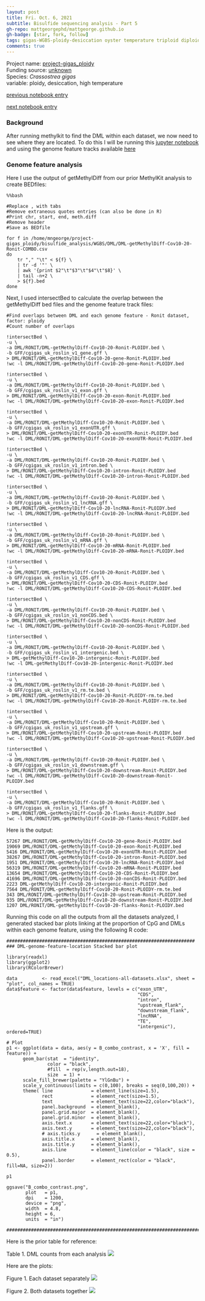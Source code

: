 ```yaml
---
layout: post
title: Fri. Oct. 6, 2021
subtitle: Bisulfide sequencing analysis - Part 5
gh-repo: mattgeorgephd/mattgeorge.github.io
gh-badge: [star, fork, follow]
tags: gigas-WGBS-ploidy-desiccation oyster temperature triploid diploid methylkit DML
comments: true
---
```


Project name: [project-gigas_ploidy](https://github.com/mattgeorgephd/project-gigas_ploidy) <br />
Funding source: [unknown]() <br />
Species: *Crassostrea gigas* <br />
variable: ploidy, desiccation, high temperature <br />

[previous notebook entry](https://mattgeorgephd.github.io/gigas-WGBS-ploidy-desiccation-analysis-Part-4/)

[next notebook entry](https://mattgeorgephd.github.io/gigas-WGBS-ploidy-desiccation-analysis-Part-6/)

### Background
After running methylkit to find the DML within each dataset, we now need to see where they are located. To do this I will be running this [jupyter notebook]() and using the genome feature tracks available [here](https://robertslab.github.io/resources/Genomic-Resources/#crassostrea-gigas-cgigas_uk_roslin_v1)

### Genome feature analysis
Here I use the output of getMethylDiff from our prior MethylKit analysis to create BEDfiles:

```
%%bash

#Replace , with tabs
#Remove extraneous quotes entries (can also be done in R)
#Print chr, start, end, meth.diff
#Remove header
#Save as BEDfile

for f in /home/mngeorge/project-gigas_ploidy/bisulfide_analysis/WGBS/DML/DML-getMethylDiff-Cov10-20-Ronit-COMBO.csv
do
    tr "," "\t" < ${f} \
    | tr -d '"' \
    | awk '{print $2"\t"$3"\t"$4"\t"$8}' \
    | tail -n+2 \
    > ${f}.bed
done
```

Next, I used intersectBed to calculate the overlap between the getMethylDiff bed files and the genome feature track files:

```
#Find overlaps between DML and each genome feature - Ronit dataset, factor: ploidy
#Count number of overlaps

!intersectBed \
-u \
-a DML/RONIT/DML-getMethylDiff-Cov10-20-Ronit-PLOIDY.bed \
-b GFF/cgigas_uk_roslin_v1_gene.gff \
> DML/RONIT/DML-getMethylDiff-Cov10-20-gene-Ronit-PLOIDY.bed
!wc -l DML/RONIT/DML-getMethylDiff-Cov10-20-gene-Ronit-PLOIDY.bed

!intersectBed \
-u \
-a DML/RONIT/DML-getMethylDiff-Cov10-20-Ronit-PLOIDY.bed \
-b GFF/cgigas_uk_roslin_v1_exon.gff \
> DML/RONIT/DML-getMethylDiff-Cov10-20-exon-Ronit-PLOIDY.bed
!wc -l DML/RONIT/DML-getMethylDiff-Cov10-20-exon-Ronit-PLOIDY.bed

!intersectBed \
-u \
-a DML/RONIT/DML-getMethylDiff-Cov10-20-Ronit-PLOIDY.bed \
-b GFF/cgigas_uk_roslin_v1_exonUTR.gff \
> DML/RONIT/DML-getMethylDiff-Cov10-20-exonUTR-Ronit-PLOIDY.bed
!wc -l DML/RONIT/DML-getMethylDiff-Cov10-20-exonUTR-Ronit-PLOIDY.bed

!intersectBed \
-u \
-a DML/RONIT/DML-getMethylDiff-Cov10-20-Ronit-PLOIDY.bed \
-b GFF/cgigas_uk_roslin_v1_intron.bed \
> DML/RONIT/DML-getMethylDiff-Cov10-20-intron-Ronit-PLOIDY.bed
!wc -l DML/RONIT/DML-getMethylDiff-Cov10-20-intron-Ronit-PLOIDY.bed

!intersectBed \
-u \
-a DML/RONIT/DML-getMethylDiff-Cov10-20-Ronit-PLOIDY.bed \
-b GFF/cgigas_uk_roslin_v1_lncRNA.gff \
> DML/RONIT/DML-getMethylDiff-Cov10-20-lncRNA-Ronit-PLOIDY.bed
!wc -l DML/RONIT/DML-getMethylDiff-Cov10-20-lncRNA-Ronit-PLOIDY.bed

!intersectBed \
-u \
-a DML/RONIT/DML-getMethylDiff-Cov10-20-Ronit-PLOIDY.bed \
-b GFF/cgigas_uk_roslin_v1_mRNA.gff \
> DML/RONIT/DML-getMethylDiff-Cov10-20-mRNA-Ronit-PLOIDY.bed
!wc -l DML/RONIT/DML-getMethylDiff-Cov10-20-mRNA-Ronit-PLOIDY.bed

!intersectBed \
-u \
-a DML/RONIT/DML-getMethylDiff-Cov10-20-Ronit-PLOIDY.bed \
-b GFF/cgigas_uk_roslin_v1_CDS.gff \
> DML/RONIT/DML-getMethylDiff-Cov10-20-CDS-Ronit-PLOIDY.bed
!wc -l DML/RONIT/DML-getMethylDiff-Cov10-20-CDS-Ronit-PLOIDY.bed

!intersectBed \
-u \
-a DML/RONIT/DML-getMethylDiff-Cov10-20-Ronit-PLOIDY.bed \
-b GFF/cgigas_uk_roslin_v1_nonCDS.bed \
> DML/RONIT/DML-getMethylDiff-Cov10-20-nonCDS-Ronit-PLOIDY.bed
!wc -l DML/RONIT/DML-getMethylDiff-Cov10-20-nonCDS-Ronit-PLOIDY.bed

!intersectBed \
-u \
-a DML/RONIT/DML-getMethylDiff-Cov10-20-Ronit-PLOIDY.bed \
-b GFF/cgigas_uk_roslin_v1_intergenic.bed \
> DML-getMethylDiff-Cov10-20-intergenic-Ronit-PLOIDY.bed
!wc -l DML-getMethylDiff-Cov10-20-intergenic-Ronit-PLOIDY.bed

!intersectBed \
-u \
-a DML/RONIT/DML-getMethylDiff-Cov10-20-Ronit-PLOIDY.bed \
-b GFF/cgigas_uk_roslin_v1_rm.te.bed \
> DML/RONIT/DML-getMethylDiff-Cov10-20-Ronit-PLOIDY-rm.te.bed
!wc -l DML/RONIT/DML-getMethylDiff-Cov10-20-Ronit-PLOIDY-rm.te.bed

!intersectBed \
-u \
-a DML/RONIT/DML-getMethylDiff-Cov10-20-Ronit-PLOIDY.bed \
-b GFF/cgigas_uk_roslin_v1_upstream.gff \
> DML/RONIT/DML-getMethylDiff-Cov10-20-upstream-Ronit-PLOIDY.bed
!wc -l DML/RONIT/DML-getMethylDiff-Cov10-20-upstream-Ronit-PLOIDY.bed

!intersectBed \
-u \
-a DML/RONIT/DML-getMethylDiff-Cov10-20-Ronit-PLOIDY.bed \
-b GFF/cgigas_uk_roslin_v1_downstream.gff \
> DML/RONIT/DML-getMethylDiff-Cov10-20-downstream-Ronit-PLOIDY.bed
!wc -l DML/RONIT/DML-getMethylDiff-Cov10-20-downstream-Ronit-PLOIDY.bed

!intersectBed \
-u \
-a DML/RONIT/DML-getMethylDiff-Cov10-20-Ronit-PLOIDY.bed \
-b GFF/cgigas_uk_roslin_v1_flanks.gff \
> DML/RONIT/DML-getMethylDiff-Cov10-20-flanks-Ronit-PLOIDY.bed
!wc -l DML/RONIT/DML-getMethylDiff-Cov10-20-flanks-Ronit-PLOIDY.bed

```

Here is the output:

```
57267 DML/RONIT/DML-getMethylDiff-Cov10-20-gene-Ronit-PLOIDY.bed
19069 DML/RONIT/DML-getMethylDiff-Cov10-20-exon-Ronit-PLOIDY.bed
5416 DML/RONIT/DML-getMethylDiff-Cov10-20-exonUTR-Ronit-PLOIDY.bed
38267 DML/RONIT/DML-getMethylDiff-Cov10-20-intron-Ronit-PLOIDY.bed
1951 DML/RONIT/DML-getMethylDiff-Cov10-20-lncRNA-Ronit-PLOIDY.bed
56319 DML/RONIT/DML-getMethylDiff-Cov10-20-mRNA-Ronit-PLOIDY.bed
13654 DML/RONIT/DML-getMethylDiff-Cov10-20-CDS-Ronit-PLOIDY.bed
41696 DML/RONIT/DML-getMethylDiff-Cov10-20-nonCDS-Ronit-PLOIDY.bed
2223 DML-getMethylDiff-Cov10-20-intergenic-Ronit-PLOIDY.bed
7564 DML/RONIT/DML-getMethylDiff-Cov10-20-Ronit-PLOIDY-rm.te.bed
343 DML/RONIT/DML-getMethylDiff-Cov10-20-upstream-Ronit-PLOIDY.bed
935 DML/RONIT/DML-getMethylDiff-Cov10-20-downstream-Ronit-PLOIDY.bed
1207 DML/RONIT/DML-getMethylDiff-Cov10-20-flanks-Ronit-PLOIDY.bed
```

Running this code on all the outputs from all the datasets analyzed, I generated stacked bar plots linking at the proportion of CpG and DMLs within each genome feature, using the following R code:

```
#####################################################################
### DML-genome-feature-location Stacked bar plot

library(readxl)
library(ggplot2)
library(RColorBrewer)

data         <- read_excel("DML_locations-all-datasets.xlsx", sheet = "plot", col_names = TRUE)
data$feature <- factor(data$feature, levels = c("exon_UTR",
                                                "CDS",
                                                "intron",
                                                "upstream_flank",
                                                "downstream_flank",
                                                "lncRNA",
                                                "TE",
                                                "intergenic"), ordered=TRUE)

# Plot
p1 <- ggplot(data = data, aes(y = B_combo_contrast, x = 'X', fill = feature)) +
      geom_bar(stat  = "identity",
               color = "black",
               #fill  = rep(v,length.out=18),
               size  = 1) +
      scale_fill_brewer(palette = "YlGnBu") +
      scale_y_continuous(limits = c(0,100), breaks = seq(0,100,20)) +
      theme( line              = element_line(size=1.5),
             rect              = element_rect(size=1.5),
             text              = element_text(size=22,color="black"),
             panel.background  = element_blank(),
             panel.grid.major  = element_blank(),
             panel.grid.minor  = element_blank(),
             axis.text.x       = element_text(size=22,color="black"),
             axis.text.y       = element_text(size=22,color="black"),
             # axis.ticks.y      = element_blank(),
             axis.title.x      = element_blank(),
             axis.title.y      = element_blank(),
             axis.line         = element_line(color = "black", size = 0.5),
             panel.border      = element_rect(color = "black", fill=NA, size=2))

p1

ggsave("B_combo_contrast.png",
       plot   = p1,
       dpi    = 1200,
       device = "png",
       width  = 4.8,
       height = 6,
       units  = "in")

##########################################################################
```
Here is the prior table for reference:

Table 1. DML counts from each analysis
![](/post_images/100421/DML_count_table.png)

Here are the plots:

Figure 1. Each dataset separately
![](/post_images/100621/genome_location_INDIVIDUAL.png)

Figure 2. Both datasets together
![](/post_images/100621/genome_location_BOTH.png)
